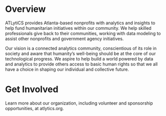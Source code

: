 # Overview 

ATLytiCS provides Atlanta-based nonprofits with analytics and insights to help fund humanitarian initiatives within our community. We help skilled professionals give back to their communities, working with data modeling to assist other nonprofits and government agency initiatives.

Our vision is a connected analytics community, conscientious of its role in society and aware that humanity’s well-being should be at the core of our technological progress. We aspire to help build a world powered by data and analytics to provide others access to basic human rights so that we all have a choice in shaping our individual and collective future.

# Get Involved
Learn more about our organization, including volunteer and sponsorship opportunities, at atlytics.org.
